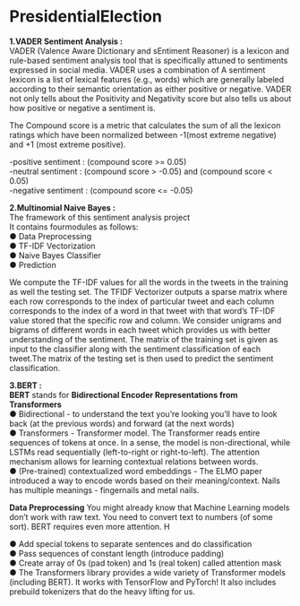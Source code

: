 # PresidentialElection

**1.VADER Sentiment Analysis :**<br>
VADER (Valence Aware Dictionary and sEntiment Reasoner) is a lexicon and rule-based sentiment analysis tool that is specifically attuned to sentiments expressed in social media. VADER uses a combination of A sentiment lexicon is a list of lexical features (e.g., words) which are generally labeled according to their semantic orientation as either positive or negative. VADER not only tells about the Positivity and Negativity score but also tells us about how positive or negative a sentiment is. <br>


The Compound score is a metric that calculates the sum of all the lexicon ratings which have been normalized between -1(most extreme negative) and +1 (most extreme positive).

-positive sentiment : (compound score >= 0.05)<br>
-neutral sentiment : (compound score > -0.05) and (compound score < 0.05) <br>
-negative sentiment : (compound score <= -0.05)<br>


**2.Multinomial Naive Bayes :**<br>
The framework of this sentiment analysis project <br>
It contains fourmodules as follows:<br>
● Data Preprocessing <br>
● TF-IDF Vectorization <br>
● Naive Bayes Classifier <br>
● Prediction <br>

We compute the TF-IDF values for all the words in the tweets in the training as well the testing set. The TFIDF Vectorizer outputs a sparse matrix where each row corresponds to the index of particular tweet and each column corresponds to the index  of a word in that tweet with that word’s TF-IDF value stored that the specific row and column. We consider unigrams and bigrams of different words in each tweet which provides us with better understanding of the sentiment. The matrix of the training set is given as input to the classifier along with the sentiment classification of each tweet.The matrix of the testing set is then used to predict the sentiment classification.<br>

**3.BERT :**<br>
**BERT** stands for **Bidirectional Encoder Representations from Transformers**<br>
● Bidirectional - to understand the text you’re looking you’ll have to look back (at the previous words) and forward (at the next words)<br>
● Transformers -  Transformer model. The Transformer reads entire sequences of tokens at once. In a sense, the model is non-directional, while LSTMs read sequentially (left-to-right or right-to-left). The attention mechanism allows for learning contextual relations between words.<br>
● (Pre-trained) contextualized word embeddings - The ELMO paper introduced a way to encode words based on their meaning/context. Nails has multiple meanings - fingernails and     metal nails.<br>

  **Data Preprocessing**
    You might already know that Machine Learning models don’t work with raw text. You need to convert text to numbers (of some sort). BERT requires even more attention. H

  ● Add special tokens to separate sentences and do classification<br>
  ● Pass sequences of constant length (introduce padding)<br>
  ● Create array of 0s (pad token) and 1s (real token) called attention mask<br>
  ● The Transformers library provides  a wide variety of Transformer models (including BERT). It works with TensorFlow and PyTorch! It also includes prebuild     tokenizers that     do the heavy lifting for us.<br>
